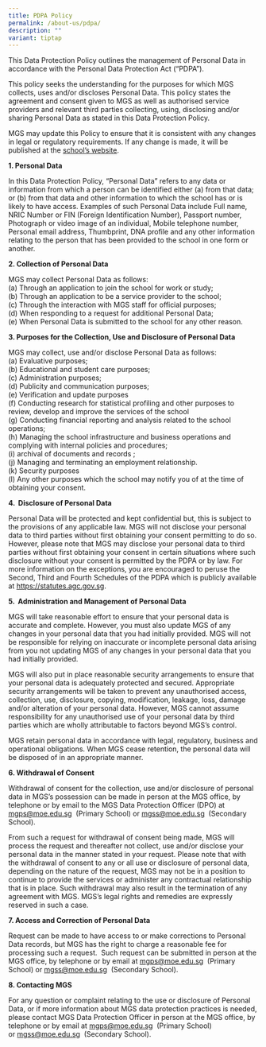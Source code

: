 ```yaml
---
title: PDPA Policy
permalink: /about-us/pdpa/
description: ""
variant: tiptap
---
```

<p>This Data Protection Policy outlines the management of Personal Data in accordance with the Personal Data Protection Act (“PDPA”).&nbsp;</p><p>This policy seeks the understanding for the purposes for which MGS collects, uses and/or discloses Personal Data. This policy states the agreement and consent given to MGS as well as authorised service providers and relevant third parties collecting, using, disclosing and/or sharing Personal Data as stated in this Data Protection Policy.&nbsp;</p><p>MGS may update this Policy to ensure that it is consistent with any changes in legal or regulatory requirements. If any change is made, it will be published at the <a href="https://mgs.moe.edu.sg" rel="noopener noreferrer nofollow" target="_blank">school’s website</a>. &nbsp;</p><p><strong>1. Personal Data</strong></p><p>In this Data Protection Policy, “Personal Data” refers to any data or information from which a person can be identified either (a) from that data; or (b) from that data and other information to which the school has or is likely to have access. Examples of such Personal Data include Full name, NRIC Number or FIN (Foreign Identification Number), Passport number, Photograph or video image of an individual, Mobile telephone number, Personal email address, Thumbprint, DNA profile and any other information relating to the person that has been provided to the school in one form or another.</p><p><strong>2. Collection of Personal Data</strong></p><p>MGS may collect Personal Data as follows:&nbsp; <br>(a) Through an application to join the school for work or study; <br>(b) Through an application to be a service provider to the school;&nbsp; <br>(c) Through the interaction with MGS staff for official purposes; <br>(d) When responding to a request for additional Personal Data;&nbsp; <br>(e) When Personal Data is submitted to the school for any other reason.</p><p><strong>3. Purposes for the Collection, Use and Disclosure of Personal Data</strong>&nbsp;</p><p>MGS may collect, use and/or disclose Personal Data as follows: <br>(a) Evaluative purposes; <br>(b) Educational and student care purposes; <br>(c) Administration purposes;&nbsp; <br>(d) Publicity and communication purposes; <br>(e) Verification and update purposes&nbsp; <br>(f) Conducting research for statistical profiling and other purposes to review, develop and improve the services of the school&nbsp; <br>(g) Conducting financial reporting and analysis related to the school operations; <br>(h) Managing the school infrastructure and business operations and complying with internal policies and procedures;&nbsp; <br>(i) archival of documents and records ; <br>(j) Managing and terminating an employment relationship.&nbsp; <br>(k) Security purposes <br>(l) Any other purposes which the school may notify you of at the time of obtaining your consent.</p><p><strong>4. &nbsp;Disclosure of Personal Data</strong>&nbsp;</p><p>Personal Data will be protected and kept confidential but, this is subject to the provisions of any applicable law. MGS will not disclose your personal data to third parties without first obtaining your consent permitting to do so. However, please note that MGS may disclose your personal data to third parties without first obtaining your consent in certain situations where such disclosure without your consent is permitted by the PDPA or by law. For more information on the exceptions, you are encouraged to peruse the Second, Third and Fourth Schedules of the PDPA which is publicly available at&nbsp;<a href="https://statutes.agc.gov.sg/" rel="noopener noreferrer nofollow" target="_blank">https://statutes.agc.gov.sg</a>.</p><p><strong>5. &nbsp;Administration and Management of Personal Data</strong>&nbsp;</p><p>MGS will take reasonable effort to ensure that your personal data is accurate and complete. However, you must also update MGS of any changes in your personal data that you had initially provided. MGS will not be responsible for relying on inaccurate or incomplete personal data arising from you not updating MGS of any changes in your personal data that you had initially provided.</p><p>MGS will also put in place reasonable security arrangements to ensure that your personal data is adequately protected and secured. Appropriate security arrangements will be taken to prevent any unauthorised access, collection, use, disclosure, copying, modification, leakage, loss, damage and/or alteration of your personal data. However, MGS cannot assume responsibility for any unauthorised use of your personal data by third parties which are wholly attributable to factors beyond MGS’s control.</p><p>MGS retain personal data in accordance with legal, regulatory, business and operational obligations. When MGS cease retention, the personal data will be disposed of in an appropriate manner. &nbsp;</p><p><strong>6. Withdrawal of Consent</strong></p><p>Withdrawal of consent for the collection, use and/or disclosure of personal data in MGS’s possession can be made in person at the MGS office, by telephone or by email to the MGS Data Protection Officer (DPO) at <a href="mailto:mgps@moe.edu.sg" rel="noopener noreferrer nofollow" target="_blank">mgps@moe.edu.sg</a> &nbsp;(Primary School) or <a href="mailto:mgss@moe.edu.sg" rel="noopener noreferrer nofollow" target="_blank">mgss@moe.edu.sg</a> &nbsp;(Secondary School).</p><p>From such a request for withdrawal of consent being made, MGS will process the request and thereafter not collect, use and/or disclose your personal data in the manner stated in your request. Please note that with the withdrawal of consent to any or all use or disclosure of personal data, depending on the nature of the request, MGS may not be in a position to continue to provide the services or administer any contractual relationship that is in place. Such withdrawal may also result in the termination of any agreement with MGS. MGS’s legal rights and remedies are expressly reserved in such a case.</p><p><strong>7. Access and Correction of Personal Data</strong>&nbsp;</p><p>Request can be made to have access to or make corrections to Personal Data records, but MGS has the right to charge a reasonable fee for processing such a request. &nbsp;Such request can be submitted in person at the MGS office, by telephone or by email at <a href="mailto:mgps@moe.edu.sg" rel="noopener noreferrer nofollow" target="_blank">mgps@moe.edu.sg</a> &nbsp;(Primary School) or <a href="mailto:mgss@moe.edu.sg" rel="noopener noreferrer nofollow" target="_blank">mgss@moe.edu.sg</a> &nbsp;(Secondary School).&nbsp;</p><p><strong>8. Contacting MGS</strong></p><p>For any question or complaint relating to the use or disclosure of Personal Data, or if more information about MGS data protection practices is needed, please contact MGS Data Protection Officer in person at the MGS office, by telephone or by email at&nbsp;<a href="mailto:mgps@moe.edu.sg" rel="noopener noreferrer nofollow" target="_blank">mgps@moe.edu.sg</a>&nbsp;&nbsp;(Primary School) or&nbsp;<a href="mailto:mgss@moe.edu.sg" rel="noopener noreferrer nofollow" target="_blank">mgss@moe.edu.sg</a>&nbsp;&nbsp;(Secondary School).</p>